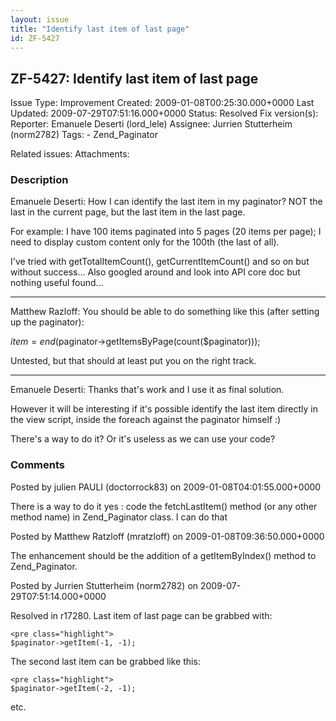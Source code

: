 ```yaml
---
layout: issue
title: "Identify last item of last page"
id: ZF-5427
---
```


ZF-5427: Identify last item of last page
----------------------------------------

 Issue Type: Improvement Created: 2009-01-08T00:25:30.000+0000 Last Updated: 2009-07-29T07:51:16.000+0000 Status: Resolved Fix version(s): 
 Reporter:  Emanuele Deserti (lord\_lele)  Assignee:  Jurrien Stutterheim (norm2782)  Tags: - Zend\_Paginator
 
 Related issues: 
 Attachments: 
### Description

Emanuele Deserti: How I can identify the last item in my paginator? NOT the last in the current page, but the last item in the last page.

For example: I have 100 items paginated into 5 pages (20 items per page); I need to display custom content only for the 100th (the last of all).

I've tried with getTotalItemCount(), getCurrentItemCount() and so on but without success... Also googled around and look into API core doc but nothing useful found...

- - - - - -

Matthew Razloff: You should be able to do something like this (after setting up the paginator):

$item = end($paginator->getItemsByPage(count($paginator)));

Untested, but that should at least put you on the right track.

- - - - - -

Emanuele Deserti: Thanks that's work and I use it as final solution.

However it will be interesting if it's possible identify the last item directly in the view script, inside the foreach against the paginator himself :)

There's a way to do it? Or it's useless as we can use your code?

 

 

### Comments

Posted by julien PAULI (doctorrock83) on 2009-01-08T04:01:55.000+0000

There is a way to do it yes : code the fetchLastItem() method (or any other method name) in Zend\_Paginator class. I can do that

 

 

Posted by Matthew Ratzloff (mratzloff) on 2009-01-08T09:36:50.000+0000

The enhancement should be the addition of a getItemByIndex() method to Zend\_Paginator.

 

 

Posted by Jurrien Stutterheim (norm2782) on 2009-07-29T07:51:14.000+0000

Resolved in r17280. Last item of last page can be grabbed with:

 
    <pre class="highlight">
    $paginator->getItem(-1, -1);


The second last item can be grabbed like this:

 
    <pre class="highlight">
    $paginator->getItem(-2, -1);


etc.

 

 